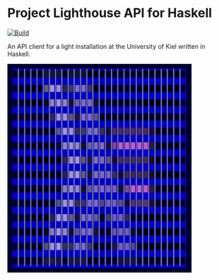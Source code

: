 # Project Lighthouse API for Haskell

[![Build](https://github.com/fwcd/project-lighthouse-haskell/actions/workflows/build.yml/badge.svg)](https://github.com/fwcd/project-lighthouse-haskell/actions/workflows/build.yml)

An API client for a light installation at the University of Kiel written in Haskell.

![Facade](facade.png)
